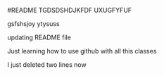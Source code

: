 #README
TGDSDSHDJKFDF
UXUGFYFUF

gsfshsjoy
ytysuss

updating README file

Just learning how to use github with all this classes

I just deleted two lines now


